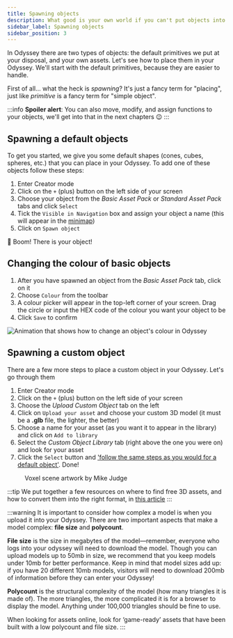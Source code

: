 ```yaml
---
title: Spawning objects
description: What good is your own world if you can't put objects into it? In this article we explain how to add default and personal assets to your Odyssey
sidebar_label: Spawning objects
sidebar_position: 3
---
```


In Odyssey there are two types of objects: the default primitives we put at your disposal, and your own assets. Let's see how to place them in your Odyssey. We'll start with the default primitives, because they are easier to handle.

First of all... what the heck is *spawning*? It's just a fancy term for "placing", just like *primitive* is a fancy term for "simple object".

:::info
**Spoiler alert**: You can also move, modify, and assign functions to your objects, we'll get into that in the next chapters 😉
:::

## Spawning a default objects

To get you started, we give you some default shapes (cones, cubes, spheres, etc.) that you can place in your Odyssey. To add one of these objects follow these steps:

1. Enter Creator mode
2. Click on the `+` (plus) button on the left side of your screen
3. Choose your object from the *Basic Asset Pack* or *Standard Asset Pack* tabs and click `Select`
4. Tick the `Visible in Navigation` box and assign your object a name (this will appear in the [minimap](/explore-the-features/other-features/minimap/))
5. Click on `Spawn object`

🧨 Boom! There is your object!

## Changing the colour of basic objects

1. After you have spawned an object from the *Basic Asset Pack* tab, click on it
2. Choose `Colour` from the toolbar
3. A colour picker will appear in the top-left corner of your screen. Drag the circle or input the HEX code of the colour you want your object to be
4. Click `Save` to confirm

![Animation that shows how to change an object's colour in Odyssey](img/colour-picker.gif)

## Spawning a custom object

There are a few more steps to place a custom object in your Odyssey. Let's go through them

1. Enter Creator mode
2. Click on the `+` (plus) button on the left side of your screen
3. Choose the *Upload Custom Object* tab on the left
4. Click on `Upload your asset` and choose your custom 3D model (it must be a **.glb** file, the lighter, the better)
5. Choose a name for your asset (as you want it to appear in the library) and click on `Add to library`
6. Select the *Custom Object Library* tab (right above the one you were on) and look for your asset
7. Click the `Select` button and ['follow the same steps as you would for a default object'](#spawning-a-default-object). Done!

<figure>

<figcaption>Voxel scene artwork by Mike Judge</figcaption>
</figure>

:::tip
We put together a few resources on where to find free 3D assets, and how to convert them into the right format, in [this article](https://discover.odyssey.org/blog/quick-guide-to-3d-assets-for-your-odyssey/)
:::

:::warning
It is important to consider how complex a model is when you upload it into your Odyssey. There are two important aspects that make a model complex: **file size** and **polycount**.

**File size** is the size in megabytes of the model—remember, everyone who logs into your odyssey will need to download the model. Though you can upload models up to 50mb in size, we recommend that you keep models under 10mb for better performance. Keep in mind that model sizes add up: if you have 20 different 10mb models, visitors will need to download 200mb of information before they can enter your Odyssey!

**Polycount** is the structural complexity of the model (how many triangles it is made of). The more triangles, the more complicated it is for a browser to display the model. Anything under 100,000 triangles should be fine to use.

When looking for assets online, look for ‘game-ready’ assets that have been built with a low polycount and file size.
:::